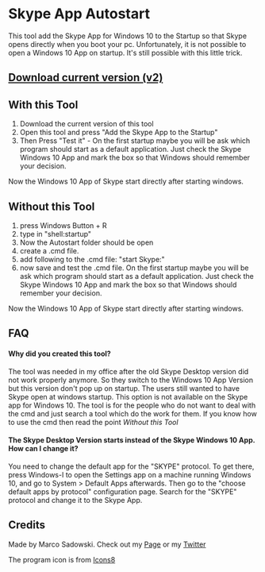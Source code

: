 # Skype App Autostart
This tool add the Skype App for Windows 10 to the Startup so that Skype opens directly when you boot your pc. Unfortunately, it is not possible to open a Windows 10 App on startup. It's still possible with this little trick.

## [Download current version (v2)](https://github.com/PatchNoteStudio/skype-app-autostart/blob/master/Release/skype_app_autostart_v2.zip?raw=true)

## With this Tool
1. Download the current version of this tool
2. Open this tool and press "Add the Skype App to the Startup"
3. Then Press "Test it" - On the first startup maybe you will be ask which program should start as a default application. Just check the Skype Windows 10 App and mark the box so that Windows should remember your decision.

Now the Windows 10 App of Skype start directly after starting windows.

## Without this Tool
1. press Windows Button + R
2. type in "shell:startup"
3. Now the Autostart folder should be open
4. create a .cmd file.
5. add following to the .cmd file:
"start Skype:"
6. now save and test the .cmd file. On the first startup maybe you will be ask which program should start as a default application. Just check the Skype Windows 10 App and mark the box so that Windows should remember your decision.

Now the Windows 10 App of Skype start directly after starting windows.

## FAQ

#### Why did you created this tool?
The tool was needed in my office after the old Skype Desktop version did not work properly anymore. So they switch to the Windows 10 App Version but this version don't pop up on startup. The users still wanted to have Skype open at windows startup. This option is not available on the Skype app for Windows 10. The tool is for the people who do not want to deal with the cmd and just search a tool which do the work for them. If you know how to use the cmd then read the point *Without this Tool*
#### The Skype Desktop Version starts instead of the Skype Windows 10 App. How can I change it?
You need to change the default app for the "SKYPE" protocol. To get there, press Windows-I to open the Settings app on a machine running Windows 10, and go to System > Default Apps afterwards. Then go to the "choose default apps by protocol" configuration page. Search for the "SKYPE" protocol and change it to the Skype App.


## Credits

Made by Marco Sadowski. 
Check out my [Page](http://patchnotestudio.com/) or my [Twitter](https://twitter.com/MarcoSadowski)

The program icon is from [Icons8](https://icons8.com/)

